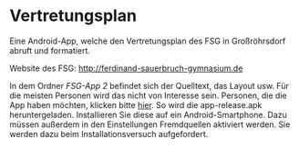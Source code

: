 ﻿# Vertretungsplan
Eine Android-App, welche den Vertretungsplan des FSG in Großröhrsdorf abruft und formatiert.

Website des FSG: http://ferdinand-sauerbruch-gymnasium.de

In dem Ordner *FSG-App 2* befindet sich der Quelltext, das Layout usw. Für die meisten Personen wird das nicht von Interesse sein.
Personen, die die App haben möchten, klicken bitte [hier](https://raw.githubusercontent.com/VBMCBoy/Vertretungsplan/master/app-release.apk). So wird die app-release.apk heruntergeladen. Installieren Sie diese auf ein Android-Smartphone.
Dazu müssen außerdem in den Einstellungen Fremdquellen aktiviert werden. Sie werden dazu beim Installationsversuch aufgefordert.
